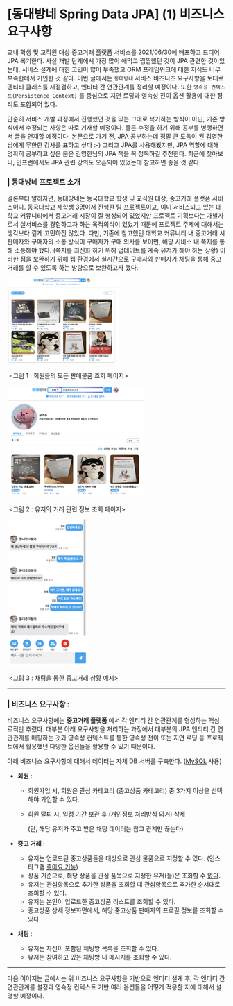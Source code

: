 # [동대방네 Spring Data JPA] (1) 비즈니스 요구사항

 

교내 학생 및 교직원 대상 중고거래 플랫폼 서비스를 2021/06/30에 배포하고 드디어 JPA 복기한다. 사실 개발 단계에서 가장 많이 애먹고 찝찝했던 것이 JPA 관련한 것이었는데, 서비스 설계에 대한 고민이 많이 부족했고 ORM 프레임워크에 대한 지식도 너무 부족한데서 기인한 것 같다. 이번 글에서는 `동대방네` 서비스 비즈니즈 요구사항을 토대로 엔티티 클래스를 재점검하고, 엔티티 간 연관관계를 정리할 예정이다. 또한 `영속성 컨텍스트(Persistence Context)` 를 중심으로 지연 로딩과 영속성 전이 옵션 활용에 대한 정리도 포함되어 있다.

단순히 서비스 개발 과정에서 진행했던 것을 있는 그대로 복기하는 방식이 아닌, 기존 방식에서 수정되는 사항은 따로 기재할 예정이다. 물론 수정을 하기 위해 공부를 병행하면서 글을 연재할 예정이다.  본문으로 가기 전, JPA 공부하는데 정말 큰 도움이 된 김영한님에게 무한한 감사를 표하고 싶다 :-) 그리고 JPA를 사용해봤지만, JPA 역할에 대해 명확히 공부하고 싶은 분은 김영한님의 JPA 책을 꼭 정독하길 추천한다. 최근에 찾아보니, 인프런에서도 JPA 관련 강의도 오픈되어 있었는데 참고하면 좋을 것 같다. 



### | 동대방네 프로젝트 소개 

결론부터 말하자면, 동대방네는 동국대학교 학생 및 교직원 대상, 중고거래 플랫폼 서비스이다. 동국대학교 재학생 3명이서 진행한 팀 프로젝트이고, 이미 서비스되고 있는 대학교 커뮤니티에서 중고거래 시장이 잘 형성되어 있었지만 프로젝트 기획보다는 개발자로서 실서비스를 경험하고자 하는 목적의식이 있었기 때문에 프로젝트 주제에 대해서는 생각보다 깊게 고민하진 않았다. 다만, 기존에 참고했던 대학교 커뮤니티 내 중고거래 시 판매자와 구매자의 소통 방식이 구매자가 구매 의사를 보이면,  해당 서비스 내 쪽지를 통해 소통해야 했다. (쪽지를 최신화 하기 위해 업데이트를 계속 유저가 해야 하는 상황) 이러한 점을 보완하기 위해 웹 환경에서 실시간으로 구매자와 판매자가 채팅을 통해 중고거래를 할 수 있도록 하는 방향으로 보완하고자 했다. 



<img src="./imgs/dgumarket_info1.png" alt="dgumarket_info1" style="zoom:25%;" />

​										 <그림 1 : 회원들의 모든 판매물품 조회 페이지> 

<img src="./imgs/dgumarket_info3.png" alt="dgumarket_info3" style="zoom: 31%;" />

​										 <그림 2 : 유저의 거래 관련 정보 조회 페이지> 

<img src="./imgs/dgumarket_info2.png" alt="dgumarket_info2" style="zoom: 33%;" />

​										<그림 3 : 채팅을 통한 중고거래 상황 예시> 

___

### | 비즈니스 요구사항 : 

비즈니스 요구사항에는 **중고거래 플랫폼** 에서 각 엔티티 간 연관관계를 형성하는 핵심 로직만 추렸다. 대부분 아래 요구사항을 처리하는 과정에서 대부분의 JPA 엔티티 간 연관관게를 매핑하는 것과 영속성 컨텍스트를 통한 영속성 전이 또는 지연 로딩 등 프로젝트에서 활용했던 다양한 옵션들을 활용할 수 있기 때문이다. 

아래 비즈니스 요구사항에 대해서 데이터는 자체 DB 서버를 구축한다. (<u>MySQL</u> 사용)

- **회원** : 

  - 회원가입 시, 회원은 관심 카테고리 (중고상품 카테고리) 중 3가지 이상을 선택해야 가입할 수 있다. 

  - 회원 탈퇴 시, 일정 기간 보관 후 (개인정보 처리방침 의거) 삭제 

    (단, 해당 유저가 주고 받은 채팅 데이터는 참고 관계만 끊는다) 

    

- **중고 거래** :

  - 유저는 업로드된 중고상품들을 대상으로 관심 물품으로 지정할 수 있다. (인스타그램 <u>좋아요 기능</u>)
  - 상품 기준으로, 해당 상품을 관심 품목으로 지정한 유저(들)은 조회할 수 <u>없다</u>.
  - 유저는 관심항목으로 추가한 상품을 조회할 때 관심항목으로 추가한 순서대로 조회할 수 있다.
  - 유저는 본인이 업로드한 중고상품 리스트를 조회할 수 있다.
  - 중고상품 상세 정보화면에서, 해당 중고상품 판매자의 프로필 정보를 조회할 수 있다.

- **채팅** :

  - 유저는 자신이 포함된 채팅방 목록을 조회할 수 있다. 
  - 유저는 참여하고 있는 채팅방 내 메시지를 조회할 수 있다.

___

다음 이어지는 글에서는 위 비즈니스 요구사항을 기반으로 엔티티 설계 후, 각 엔티티 간 연관관계를 설정과 영속정 컨텍스트 기반 여러 옵션들을 어떻게 적용할 지에 대해서 설명할 예정이다. 